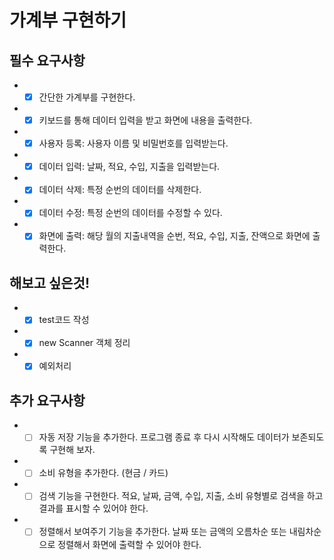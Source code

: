 # 가계부 구현하기
## 필수 요구사항
  - -[x] 간단한 가계부를 구현한다.
  - -[x] 키보드를 통해 데이터 입력을 받고 화면에 내용을 출력한다.
  - -[x] 사용자 등록: 사용자 이름 및 비밀번호를 입력받는다.
  - -[x] 데이터 입력: 날짜, 적요, 수입, 지출을 입력받는다.
  - -[x] 데이터 삭제: 특정 순번의 데이터를 삭제한다.
  - -[x] 데이터 수정: 특정 순번의 데이터를 수정할 수 있다.
  - -[x] 화면에 출력: 해당 월의 지출내역을 순번, 적요, 수입, 지출, 잔액으로 화면에 출력한다.

## 해보고 싶은것!
  - -[x] test코드 작성
  - -[x] new Scanner 객체 정리
  - -[x] 예외처리

## 추가 요구사항
  - -[ ] 자동 저장 기능을 추가한다. 프로그램 종료 후 다시 시작해도 데이터가 보존되도록 구현해 보자.
  - -[ ] 소비 유형을 추가한다. (현금 / 카드)
  - -[ ] 검색 기능을 구현한다. 적요, 날짜, 금액, 수입, 지출, 소비 유형별로 검색을 하고 결과를 표시할 수 있어야 한다.
  - -[ ] 정렬해서 보여주기 기능을 추가한다. 날짜 또는 금액의 오름차순 또는 내림차순으로 정렬해서 화면에 출력할 수 있어야 한다.
